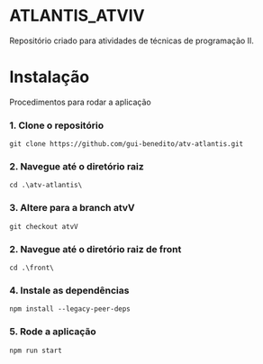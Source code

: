 # ATLANTIS_ATVIV
Repositório criado para atividades de técnicas de programação II.

<h1> Instalação </h1>
  Procedimentos para rodar a aplicação

<h3>1. Clone o repositório</h3>

    git clone https://github.com/gui-benedito/atv-atlantis.git

<h3>2. Navegue até o diretório raiz </h3>

    cd .\atv-atlantis\

<h3>3. Altere para a branch atvV</h3>

    git checkout atvV

<h3>2. Navegue até o diretório raiz de front </h3>

    cd .\front\

<h3>4. Instale as dependências </h3>

    npm install --legacy-peer-deps

<h3>5. Rode a aplicação </h3>
    
    npm run start
